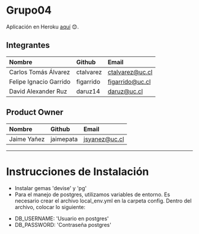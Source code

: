 # Grupo04
Aplicación en Heroku [aquí](https://tvseries4u.herokuapp.com) :blush:.

## Integrantes

| Nombre | Github | Email |
| :----- | :----- | :------- |
| Carlos Tomás Álvarez | ctalvarez | ctalvarez@uc.cl |
| Felipe Ignacio Garrido | figarrido | figarrido@uc.cl |
| David Alexander Ruz | daruz14 | daruz@uc.cl |

## Product Owner
| Nombre | Github | Email |
| :----- | :----- | :------- |
| Jaime Yañez | jaimepata | jsyanez@uc.cl |

________________________

# Instrucciones de Instalación

 * Instalar gemas 'devise' y 'pg'
 * Para el manejo de postgres, utilizamos variables de entorno. Es necesario crear
 el archivo local_env.yml en la carpeta config. Dentro del archivo, colocar lo siguiente:
  - DB_USERNAME: 'Usuario en postgres'
  - DB_PASSWORD: 'Contraseña postgres'
